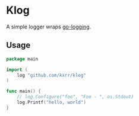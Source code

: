 # Klog

A simple logger wraps [go-logging](https://github.com/op/go-logging).


## Usage

```go
package main

import (
	log "github.com/kxrr/klog"
)

func main() {
	// log.Configure("foo", "Foo - ", os.Stdout)
	log.Printf("hello, world")
}
```
